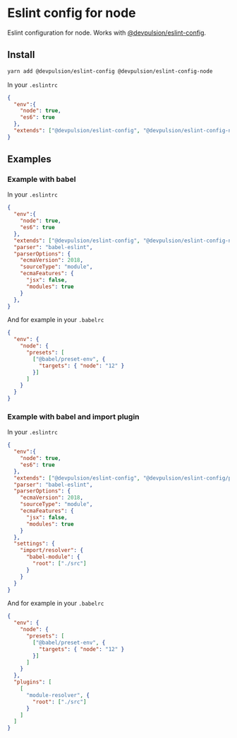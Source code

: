 # Eslint config for node

Eslint configuration for node. Works with [@devpulsion/eslint-config](https://www.npmjs.com/package/@devpulsion/eslint-config).

## Install

```sh
yarn add @devpulsion/eslint-config @devpulsion/eslint-config-node
```

In your `.eslintrc`

```json
{
  "env":{
    "node": true,
    "es6": true
  },
  "extends": ["@devpulsion/eslint-config", "@devpulsion/eslint-config-node"]
}
```

## Examples

### Example with babel

In your `.eslintrc`

```json
{
  "env":{
    "node": true,
    "es6": true
  },
  "extends": ["@devpulsion/eslint-config", "@devpulsion/eslint-config-node"],
  "parser": "babel-eslint",
  "parserOptions": {
    "ecmaVersion": 2018,
    "sourceType": "module",
    "ecmaFeatures": {
      "jsx": false,
      "modules": true
    }
  },
}
```

And for example in your `.babelrc`

```json
{
  "env": {
    "node": {
      "presets": [
        ["@babel/preset-env", {
          "targets": { "node": "12" }
        }]
      ]
    }
  }
}
```

### Example with babel and import plugin

In your `.eslintrc`

```json
{
  "env":{
    "node": true,
    "es6": true
  },
  "extends": ["@devpulsion/eslint-config", "@devpulsion/eslint-config/plugins/import", "@devpulsion/eslint-config-node"],
  "parser": "babel-eslint",
  "parserOptions": {
    "ecmaVersion": 2018,
    "sourceType": "module",
    "ecmaFeatures": {
      "jsx": false,
      "modules": true
    }
  },
  "settings": {
    "import/resolver": {
      "babel-module": {
        "root": ["./src"]
      }
    }
  }
}
```

And for example in your `.babelrc`

```json
{
  "env": {
    "node": {
      "presets": [
        ["@babel/preset-env", {
          "targets": { "node": "12" }
        }]
      ]
    }
  },
  "plugins": [
    [
      "module-resolver", {
        "root": ["./src"]
      }
    ]
  ]
}
```
